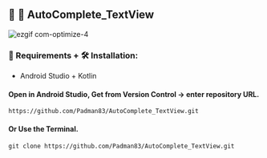 ## 🤖 📱 AutoComplete_TextView

![ezgif com-optimize-4](https://user-images.githubusercontent.com/45048950/92329921-52ecbe00-f09d-11ea-89e7-074e6b407272.gif)

### 🧰 Requirements + 🛠️ Installation:

* Android Studio + Kotlin

#### Open in Android Studio, Get from Version Control -> enter repository URL.

```
https://github.com/Padman83/AutoComplete_TextView.git
```

#### Or Use the Terminal.

```
git clone https://github.com/Padman83/AutoComplete_TextView.git

